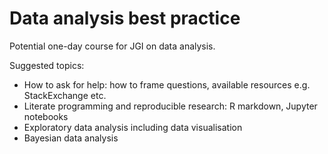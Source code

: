# Data analysis best practice
Potential one-day course for JGI on data analysis. 

Suggested topics: 

* How to ask for help: how to frame questions, available resources e.g. StackExchange etc.
* Literate programming and reproducible research: R markdown, Jupyter notebooks 
* Exploratory data analysis including data visualisation
* Bayesian data analysis


